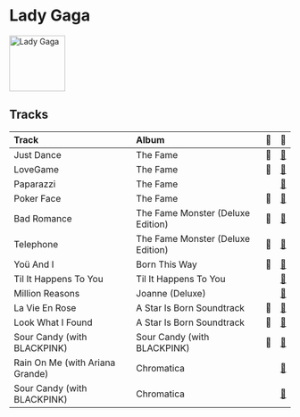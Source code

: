 
# Lady Gaga


<img src="https://i.scdn.co/image/ab6761610000e5ebc8d3d98a1bccbe71393dbfbf" alt="Lady Gaga" width="100" />

## Tracks

| Track                           | Album                             | 💚   | 🔗                                                          |
|:--------------------------------|:----------------------------------|:----|:-----------------------------------------------------------|
| Just Dance                      | The Fame                          | 💚   | [🔗](https://open.spotify.com/track/2x7MyWybabEz6Y6wvHuwGE) |
| LoveGame                        | The Fame                          | 💚   | [🔗](https://open.spotify.com/track/0TcJ7QWpggdSg8t0fHThHm) |
| Paparazzi                       | The Fame                          |     | [🔗](https://open.spotify.com/track/7Hqig8kp32q2Ire3ECQvWM) |
| Poker Face                      | The Fame                          | 💚   | [🔗](https://open.spotify.com/track/5R8dQOPq8haW94K7mgERlO) |
| Bad Romance                     | The Fame Monster (Deluxe Edition) | 💚   | [🔗](https://open.spotify.com/track/0SiywuOBRcynK0uKGWdCnn) |
| Telephone                       | The Fame Monster (Deluxe Edition) | 💚   | [🔗](https://open.spotify.com/track/4TCL0qqKyqsMZml0G3M9IM) |
| Yoü And I                       | Born This Way                     | 💚   | [🔗](https://open.spotify.com/track/6rkAY9rk1NTFB94QxG3LJR) |
| Til It Happens To You           | Til It Happens To You             |     | [🔗](https://open.spotify.com/track/0bCCGLHflR08UVA6oJJc8I) |
| Million Reasons                 | Joanne (Deluxe)                   |     | [🔗](https://open.spotify.com/track/7dZ1Odmx9jWIweQSatnRqo) |
| La Vie En Rose                  | A Star Is Born Soundtrack         | 💚   | [🔗](https://open.spotify.com/track/3WKnfkgwrARwElktHSU5Ik) |
| Look What I Found               | A Star Is Born Soundtrack         | 💚   | [🔗](https://open.spotify.com/track/1l9G7M8gNyQsgOGWZGoQsT) |
| Sour Candy (with BLACKPINK)     | Sour Candy (with BLACKPINK)       | 💚   | [🔗](https://open.spotify.com/track/6R6ZoHTypt5lt68MWbzZXv) |
| Rain On Me (with Ariana Grande) | Chromatica                        |     | [🔗](https://open.spotify.com/track/7ju97lgwC2rKQ6wwsf9no9) |
| Sour Candy (with BLACKPINK)     | Chromatica                        |     | [🔗](https://open.spotify.com/track/1IWNylpZ477gIVUDpJL66u) |